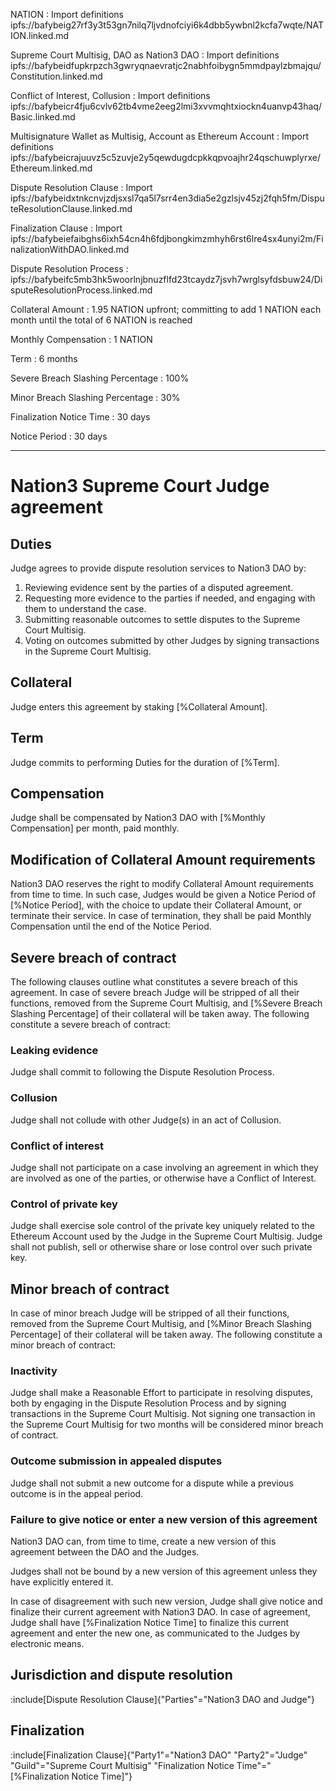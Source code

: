 NATION
: Import definitions ipfs://bafybeig27rf3y3t53gn7nilq7ljvdnofciyi6k4dbb5ywbnl2kcfa7wqte/NATION.linked.md

Supreme Court Multisig, DAO as Nation3 DAO
: Import definitions ipfs://bafybeidfupkrpzch3gwryqnaevratjc2nabhfoibygn5mmdpaylzbmajqu/Constitution.linked.md

Conflict of Interest, Collusion
: Import definitions ipfs://bafybeicr4fju6cvlv62tb4vme2eeg2lmi3xvvmqhtxiockn4uanvp43haq/Basic.linked.md

Multisignature Wallet as Multisig, Account as Ethereum Account
: Import definitions ipfs://bafybeicrajuuvz5c5zuvje2y5qewdugdcpkkqpvoajhr24qschuwplyrxe/Ethereum.linked.md

Dispute Resolution Clause
: Import ipfs://bafybeidxtnkcnvjzdjsxsl7qa5l7srr4en3dia5e2gzlsjv45zj2fqh5fm/DisputeResolutionClause.linked.md

Finalization Clause
: Import ipfs://bafybeiefaibghs6ixh54cn4h6fdjbongkimzmhyh6rst6lre4sx4unyi2m/FinalizationWithDAO.linked.md

Dispute Resolution Process
: ipfs://bafybeifc5mb3hk5woorlnjbnuzflfd23tcaydz7jsvh7wrglsyfdsbuw24/DisputeResolutionProcess.linked.md

Collateral Amount
: 1.95 NATION upfront; committing to add 1 NATION each month until the total of 6 NATION is reached

Monthly Compensation
: 1 NATION

Term
: 6 months

Severe Breach Slashing Percentage
: 100%

Minor Breach Slashing Percentage
: 30%

Finalization Notice Time
: 30 days

Notice Period
: 30 days

---

# Nation3 Supreme Court Judge agreement

## Duties

Judge agrees to provide dispute resolution services to Nation3 DAO by:

1. Reviewing evidence sent by the parties of a disputed agreement.
2. Requesting more evidence to the parties if needed, and engaging with them to understand the case.
3. Submitting reasonable outcomes to settle disputes to the Supreme Court Multisig.
4. Voting on outcomes submitted by other Judges by signing transactions in the Supreme Court Multisig.

## Collateral

Judge enters this agreement by staking [%Collateral Amount].

## Term

Judge commits to performing Duties for the duration of [%Term].

## Compensation

Judge shall be compensated by Nation3 DAO with [%Monthly Compensation] per month, paid monthly.

## Modification of Collateral Amount requirements

Nation3 DAO reserves the right to modify Collateral Amount requirements from time to time. In such case, Judges would be given a Notice Period of [%Notice Period], with the choice to update their Collateral Amount, or terminate their service. In case of termination, they shall be paid Monthly Compensation until the end of the Notice Period.

## Severe breach of contract

The following clauses outline what constitutes a severe breach of this agreement. In case of severe breach Judge will be stripped of all their functions, removed from the Supreme Court Multisig, and [%Severe Breach Slashing Percentage] of their collateral will be taken away. The following constitute a severe breach of contract:

### Leaking evidence

Judge shall commit to following the Dispute Resolution Process.

### Collusion

Judge shall not collude with other Judge(s) in an act of Collusion.

### Conflict of interest

Judge shall not participate on a case involving an agreement in which they are involved as one of the parties, or otherwise have a Conflict of Interest.

### Control of private key

Judge shall exercise sole control of the private key uniquely related to the Ethereum Account used by the Judge in the Supreme Court Multisig. Judge shall not publish, sell or otherwise share or lose control over such private key.

## Minor breach of contract

In case of minor breach Judge will be stripped of all their functions, removed from the Supreme Court Multisig, and [%Minor Breach Slashing Percentage] of their collateral will be taken away. The following constitute a minor breach of contract:

### Inactivity

Judge shall make a Reasonable Effort to participate in resolving disputes, both by engaging in the Dispute Resolution Process and by signing transactions in the Supreme Court Multisig. Not signing one transaction in the Supreme Court Multisig for two months will be considered minor breach of contract.

### Outcome submission in appealed disputes

Judge shall not submit a new outcome for a dispute while a previous outcome is in the appeal period.

### Failure to give notice or enter a new version of this agreement

Nation3 DAO can, from time to time, create a new version of this agreement between the DAO and the Judges.

Judges shall not be bound by a new version of this agreement unless they have explicitly entered it.

In case of disagreement with such new version, Judge shall give notice and finalize their current agreement with Nation3 DAO.
In case of agreement, Judge shall have [%Finalization Notice Time] to finalize this current agreement and enter the new one, as communicated to the Judges by electronic means.

## Jurisdiction and dispute resolution

:include[Dispute Resolution Clause]{"Parties"="Nation3 DAO and Judge"}

## Finalization

:include[Finalization Clause]{"Party1"="Nation3 DAO" "Party2"="Judge" "Guild"="Supreme Court Multisig" "Finalization Notice Time"="[%Finalization Notice Time]"}

